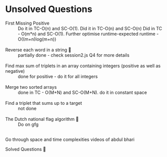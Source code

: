 <h1>Unsolved Questions</h1>
<dl>
<dt>First Missing Positive </dt>
<dd> Do it in TC-O(n) and SC-O(1). Did it in TC-O(n) and SC-O(n)
Did in TC - O(m*n) and SC-O(1). Further optimise runtime-expected 
runtime - O((m+n)log(m+n))
</dd>
<br />
<dt>Reverse each word in a string 🚀</dt>
<dd> partially done - check session2.js Q4 for more details<dd>
<br />
<dt>Find max sum of triplets in an array containing integers (positive as well as negative)</dt>
<dd> done for positive - do it for all integers</dd>
<br />
<dt>Merge two sorted arrays</dt>
<dd> done in TC - O(M+N) and SC-O(M+N). do it in constant space</dd>
<br />
<dt>Find a triplet that sums up to a target</dt>
<dd>not done</dd>
<br />
<dt>The Dutch national flag algorithm 🚀</dt>
<dd>Do on gfg</dd>
<br />
</dl>

<p>Go through space and time complexities videos of abdul bhari</p>

<p>Solved Questions 🚀</p>

